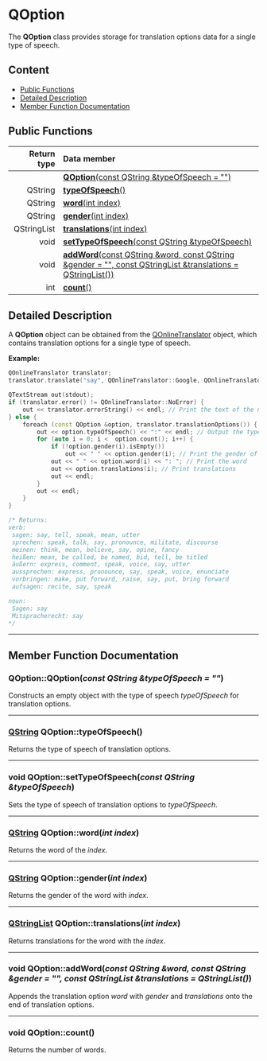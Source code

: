 # QOption

The **QOption** class provides storage for translation options data for a single type of speech.

## Content

-   [Public Functions](#public-functions)
-   [Detailed Description](#detailed-description)
-   [Member Function Documentation](#member-function-documentation)

## Public Functions

| Return type | Data member                                                                                                                |
| ----------: | :------------------------------------------------------------------------------------------------------------------------- |
|             | [**QOption**(const QString &typeOfSpeech = "")](#constructor)                                                              |
|     QString | [**typeOfSpeech**()](#type-of-speech)                                                                                      |
|     QString | [**word**(int index)](#word)                                                                                               |
|     QString | [**gender**(int index)](#gender)                                                                                           |
| QStringList | [**translations**(int index)](#translations)                                                                               |
|        void | [**setTypeOfSpeech**(const QString &typeOfSpeech)](#set-type-of-speech)                                                    |
|        void | [**addWord**(const QString &word, const QString &gender = "", const QStringList &translations = QStringList())](#add-word) |
|         int | [**count**()](#count)                                                                                                      |

## Detailed Description

A **QOption** object can be obtained from the [QOnlineTranslator](docs/QOnlineTranslator.md "Class documentation") object, which contains translation options for a single type of speech.

**Example:**

```cpp
QOnlineTranslator translator;
translator.translate("say", QOnlineTranslator::Google, QOnlineTranslator::German, QOnlineTranslator::English, QOnlineTranslator::English);

QTextStream out(stdout);
if (translator.error() != QOnlineTranslator::NoError) {
    out << translator.errorString() << endl; // Print the text of the network error
} else {
    foreach (const QOption &option, translator.translationOptions()) {
        out << option.typeOfSpeech() << ":" << endl; // Output the type of speech with a colon
        for (auto i = 0; i <  option.count(); i++) {
            if (!option.gender(i).isEmpty())
                out << " " << option.gender(i); // Print the gender of the word
            out << " " << option.word(i) << ": "; // Print the word
            out << option.translations(i); // Print translations
            out << endl;
        }
        out << endl;
    }
}

/* Returns:
verb:
 sagen: say, tell, speak, mean, utter
 sprechen: speak, talk, say, pronounce, militate, discourse
 meinen: think, mean, believe, say, opine, fancy
 heißen: mean, be called, be named, bid, tell, be titled
 äußern: express, comment, speak, voice, say, utter
 aussprechen: express, pronounce, say, speak, voice, enunciate
 vorbringen: make, put forward, raise, say, put, bring forward
 aufsagen: recite, say, speak

noun:
 Sagen: say
 Mitspracherecht: say
*/
```

* * *

## Member Function Documentation

### <a id='constructor'/> QOption::QOption(_const QString &typeOfSpeech = ""_)

Constructs an empty object with the type of speech _typeOfSpeech_ for translation options.

* * *

### <a id='type-of-speech'/> [QString](https://doc.qt.io/qt-5/qstring.html "Qt Documentation") QOption::typeOfSpeech()

Returns the type of speech of translation options.

* * *

### <a id='set-type-of-speech'/> void QOption::setTypeOfSpeech(_const QString &typeOfSpeech_)

Sets the type of speech of translation options to _typeOfSpeech_.

* * *

### <a id='word'/> [QString](https://doc.qt.io/qt-5/qstring.html "Qt Documentation") QOption::word(_int index_)

Returns the word of the _index_.

* * *

### <a id='gender'/> [QString](https://doc.qt.io/qt-5/qstring.html "Qt Documentation") QOption::gender(_int index_)

Returns the gender of the word with _index_.

* * *

### <a id='translations'/> [QStringList](https://doc.qt.io/qt-5/qstringlist.html "Qt Documentation") QOption::translations(_int index_)

Returns translations for the word with the _index_.

* * *

### <a id='add-word'/> void QOption::addWord(_const QString &word, const QString &gender = "", const QStringList &translations = QStringList()_)

Appends the translation option _word_ with _gender_ and _translations_ onto the end of translation options.

* * *

### <a id='count'/> void QOption::count()

Returns the number of words.
